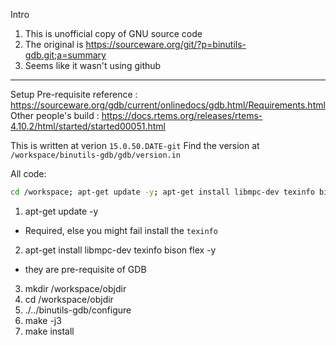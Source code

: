 Intro
1. This is unofficial copy of GNU source code
2. The original is https://sourceware.org/git/?p=binutils-gdb.git;a=summary
3. Seems like it wasn't using github

-------------

Setup
Pre-requisite reference : https://sourceware.org/gdb/current/onlinedocs/gdb.html/Requirements.html
Other people's build : https://docs.rtems.org/releases/rtems-4.10.2/html/started/started00051.html

This is written at verion `15.0.50.DATE-git`
Find the version at `/workspace/binutils-gdb/gdb/version.in`

All code:
```bash
cd /workspace; apt-get update -y; apt-get install libmpc-dev texinfo bison flex -y; mkdir /workspace/objdir; cd /workspace/objdir; ./../binutils-gdb/configure; make -j3; make install -j3
```

1. apt-get update -y
- Required, else you might fail install the `texinfo`
2. apt-get install libmpc-dev texinfo bison flex -y
- they are pre-requisite of GDB
3. mkdir /workspace/objdir
4. cd /workspace/objdir
5. ./../binutils-gdb/configure
6. make -j3
7. make install
